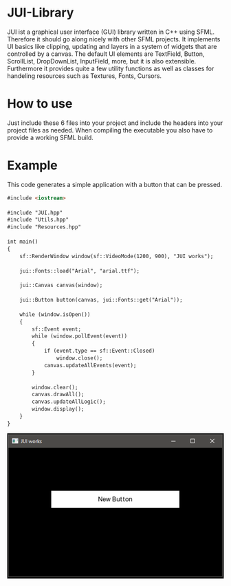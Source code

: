 # JUI-Library
JUI ist a graphical user interface (GUI) library written in C++ using SFML. Therefore it should go along nicely with other SFML projects. It implements UI basics like clipping, updating and layers in a system of widgets that are controlled by a canvas. The default UI elements are TextField, Button, ScrollList, DropDownList, InputField, more, but it is also extensible.
Furthermore it provides quite a few utility functions as well as classes for handeling resources such as Textures, Fonts, Cursors.

# How to use

Just include these 6 files into your project and include the headers into your project files as needed. When compiling the executable you also have to provide a working SFML build. 

# Example
This code generates a simple application with a button that can be pressed. 

```html
#include <iostream>

#include "JUI.hpp"
#include "Utils.hpp"
#include "Resources.hpp"

int main()
{
    sf::RenderWindow window(sf::VideoMode(1200, 900), "JUI works");

    jui::Fonts::load("Arial", "arial.ttf");

    jui::Canvas canvas(window);

    jui::Button button(canvas, jui::Fonts::get("Arial"));

    while (window.isOpen())
    {
        sf::Event event;
        while (window.pollEvent(event))
        {
            if (event.type == sf::Event::Closed)
                window.close();
            canvas.updateAllEvents(event);
        }

        window.clear();
        canvas.drawAll();
        canvas.updateAllLogic();
        window.display();
    }
}
```
![ButtonExample](https://github.com/yoshy3904/JUI-Library/blob/main/example/button.PNG)

